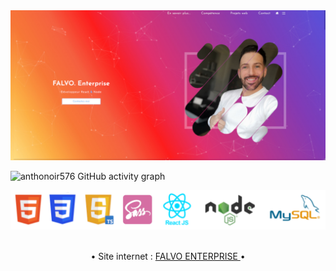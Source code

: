 <img src="https://github.com/Anthonoir576/Anthonoir576/blob/main/img/bannerwebsitev2.JPG?raw=true" />

![anthonoir576 GitHub activity graph](https://activity-graph.herokuapp.com/graph?username=anthonoir576&theme=react-dark&custom_title=FALVO%20ENTERPRISE%20'%20S)

<img src="https://github.com/Anthonoir576/Anthonoir576/blob/main/img/technoadd.png?raw=true" />

<br />
<br />

<p align='center'>&bull; Site internet : <a href="https://anthonoir576.github.io/FALVO_ENTERPRISE/"> FALVO ENTERPRISE </a> &bull; </p>
